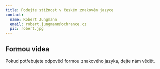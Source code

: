 ```yaml
---
title: Podejte stížnost v českém znakovém jazyce
contact:
  name: Robert Jungmann
  email: robert.jungmann@ochrance.cz
  pic: robert.jpg
---
```


## Formou videa

Pokud potřebujete odpověď formou znakového jazyka, dejte nám vědět.
